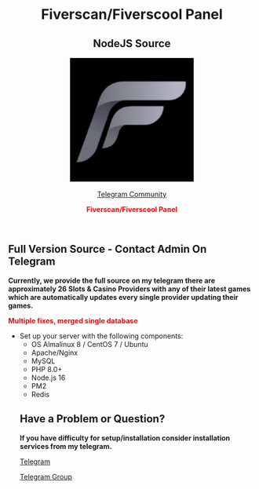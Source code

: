 <h1 align="center">Fiverscan/Fiverscool Panel</h1>
<h2 align="center">NodeJS Source</h2>

<p align="center">
<img src="https://github.com/zeusbyte/FiversCan/blob/main/fiverscan.png?raw=true" alt="Alt Text" width="50%">
</p>
<p align="center"><a href="https://t.me/goldsvetcasino1" rel="nofollow">Telegram Community</a></p>

<p align="center"><span style="color:#ff0000"><strong>Fiverscan/Fiverscool Panel</strong></span></p>
<p>&nbsp;</p>

<h2>Full Version Source - Contact Admin On Telegram</h2>

<p><b>Currently, we provide the full source on my telegram there are approximately 26 Slots & Casino Providers with any of their latest games which are automatically updates every single provider updating their games.</p></b>

<p><span style="color:#ff0000"><strong>Multiple fixes, merged single database&nbsp;</strong></span><br />

<ul>
    <li>Set up your server with the following components:
        <ul>
            <li>OS Almalinux 8 / CentOS 7 / Ubuntu</li>
            <li>Apache/Nginx</li>
            <li>MySQL</li>
            <li>PHP 8.0+</li>
            <li>Node.js 16</li>
            <li>PM2</li>
            <li>Redis</li>
        </ul>
    </li>

<h2>Have a Problem or Question?</h2>
<p><b>If you have difficulty for setup/installation consider installation services from my telegram.</b></p>

<p dir="auto"><a href="https://t.me/TWFtYWggYWt1IHRha3V0IPCfpK" rel="nofollow">Telegram</a></p>
<p dir="auto"><a href="https://t.me/goldsvetcasino1" rel="nofollow">Telegram Group</a></p>
<p dir="auto">&nbsp;</p>

